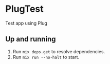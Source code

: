# PlugTest

Test app using Plug

## Up and running

1. Run `mix deps.get` to resolve dependencies.
1. Run `mix run --no-halt` to start.